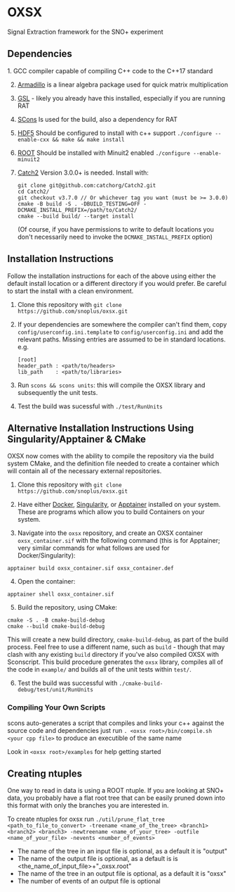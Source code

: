 <h1> OXSX </h1>
Signal Extraction framework for the SNO+ experiment

<h2> Dependencies </h2>
1. GCC compiler capable of compiling C++ code to the C++17 standard

2. [Armadillo](http://arma.sourceforge.net/) is a linear algebra package used for quick matrix multiplication

3. [GSL](https://gcc.gnu.org/libstdc++/) - likely you already have this installed, especially if you are running RAT

4. [SCons](http://www.scons.org/) Is used for the build, also a dependency for RAT

5. [HDF5](https://www.hdfgroup.org/HDF5/release/obtain5.html) Should be configured to install with c++ support `./configure --enable-cxx && make && make install`

6. [ROOT](https://root.cern.ch/downloading-root) Should be installed with Minuit2 enabled `./configure --enable-minuit2`

7. [Catch2](https://github.com/catchorg/Catch2) Version 3.0.0+ is needed. Install with:
   ```
   git clone git@github.com:catchorg/Catch2.git
   cd Catch2/
   git checkout v3.7.0 // Or whichever tag you want (must be >= 3.0.0)
   cmake -B build -S . -DBUILD_TESTING=OFF -DCMAKE_INSTALL_PREFIX=/path/to/Catch2/
   cmake --build build/ --target install
   ```
   (Of course, if you have permissions to write to default locations you don't necessarily need to invoke the `DCMAKE_INSTALL_PREFIX` option)

<h2>Installation Instructions </h2>
Follow the installation instructions for each of the above using either the default install location or a different directory if you would prefer. Be careful to start the install with a clean environment.

1. Clone this repository with `git clone https://github.com/snoplus/oxsx.git`

2. If your dependencies are somewhere the compiler can't find them, copy `config/userconfig.ini.template` to `config/userconfig.ini` and add the relevant paths. Missing entries are assumed to be in standard locations. e.g.

   ```
   [root]
   header_path : <path/to/headers>
   lib_path    : <path/to/libraries>
   ```

3. Run `scons && scons units`: this will compile the OXSX library and subsequently the unit tests.

4. Test the build was sucessful with `./test/RunUnits`

<h2> Alternative Installation Instructions Using Singularity/Apptainer & CMake </h2>
OXSX now comes with the ability to compile the repository via the build system CMake, 
and the definition file needed to create a container which will contain all of the necessary 
external repositories.

1. Clone this repository with `git clone https://github.com/snoplus/oxsx.git`

2. Have either [Docker](https://www.docker.com/), [Singularity](https://sylabs.io/singularity/), or [Apptainer](https://apptainer.org/) installed on your system. These are programs which allow you to build Containers on your system.

3. Navigate into the `oxsx` repository, and create an OXSX container `oxsx_container.sif` with the following command (this is for Apptainer; very similar commands for what follows are used for Docker/Singularity):
```
apptainer build oxsx_container.sif oxsx_container.def
```

4. Open the container:
```
apptainer shell oxsx_container.sif
```

5. Build the repository, using CMake:
```
cmake -S . -B cmake-build-debug
cmake --build cmake-build-debug
```
This will create a new build directory, `cmake-build-debug`, as part of the build process. Feel free to use a different name, such as `build` - though that may clash with any existing `build` directory if you've also compiled OXSX with Sconscript. This build procedure generates the `oxsx` library, compiles all of the code in `example/` and builds all of the unit tests within `test/`.

6. Test the build was successful with `./cmake-build-debug/test/unit/RunUnits`

<h3> Compiling Your Own Scripts</h3>

scons auto-generates a script that compiles and links your c++ against the source code and dependencies just run `. <oxsx root>/bin/compile.sh <your cpp file>` to produce an executible of the same name

Look in `<oxsx root>/examples` for help getting started

<h2> Creating ntuples </h2>
One way to read in data is using a ROOT ntuple. If you are looking at SNO+ data, you probably have a flat root tree that can be easily pruned down into this format with only the branches you are interested in.

To create ntuples for oxsx run `./util/prune_flat_tree <path_to_file_to_convert> -treename <name_of_the_tree> <branch1> <branch2> <branch3> -newtreename <name_of_your_tree> -outfile <name_of_your_file> -nevents <number_of_events>`

- The name of the tree in an input file is optional, as a default it is "output"
- The name of the output file is optional, as a default is is <the_name_of_input_file>+"\_oxsx.root"
- The name of the tree in an output file is optional, as a default it is "oxsx"
- The number of events of an output file is optional
